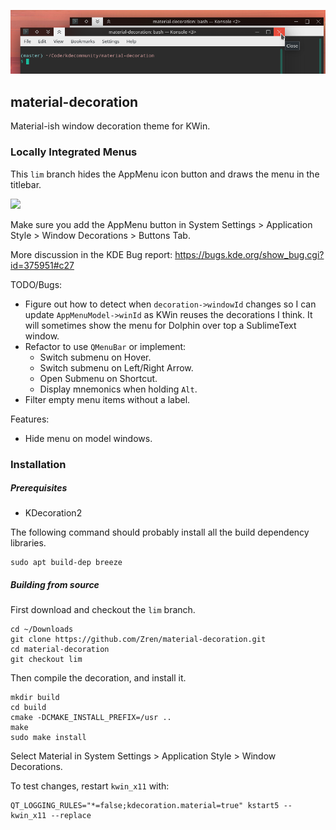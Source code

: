 ![Demo](data/preview.png)

## material-decoration

Material-ish window decoration theme for KWin.

### Locally Integrated Menus

This `lim` branch hides the AppMenu icon button and draws the menu in the titlebar.

![](https://i.imgur.com/R3qHgaN.png)

Make sure you add the AppMenu button in System Settings > Application Style > Window Decorations > Buttons Tab.

More discussion in the KDE Bug report: https://bugs.kde.org/show_bug.cgi?id=375951#c27

TODO/Bugs:

* Figure out how to detect when `decoration->windowId` changes so I can update `AppMenuModel->winId` as KWin reuses the decorations I think. It will sometimes show the menu for Dolphin over top a SublimeText window.
* Refactor to use `QMenuBar` or implement:
	* Switch submenu on Hover.
	* Switch submenu on Left/Right Arrow.
	* Open Submenu on Shortcut.
	* Display mnemonics when holding `Alt`.
* Filter empty menu items without a label.

Features:

* Hide menu on model windows.

### Installation

##### Prerequisites

* KDecoration2

The following command should probably install all the build dependency libraries.

```
sudo apt build-dep breeze
```

##### Building from source

First download and checkout the `lim` branch.

```
cd ~/Downloads
git clone https://github.com/Zren/material-decoration.git
cd material-decoration
git checkout lim
```

Then compile the decoration, and install it.

```
mkdir build
cd build
cmake -DCMAKE_INSTALL_PREFIX=/usr ..
make
sudo make install
```

Select Material in System Settings > Application Style > Window Decorations.

To test changes, restart `kwin_x11` with:

```
QT_LOGGING_RULES="*=false;kdecoration.material=true" kstart5 -- kwin_x11 --replace
```
